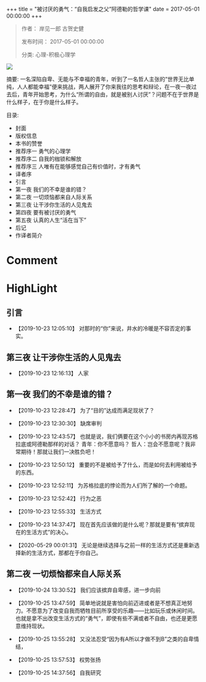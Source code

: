 +++
title = "被讨厌的勇气：“自我启发之父”阿德勒的哲学课"
date = 2017-05-01 00:00:00
+++

> 作者： 岸见一郎 古贺史健
> 
> 发布时间： 2017-05-01 00:00:00
> 
> 分类: 心理-积极心理学

![](https://wfqqreader-1252317822.image.myqcloud.com/cover/385/25615385/s_25615385.jpg)

摘要: 一名深陷自卑、无能与不幸福的青年，听到了一名哲人主张的“世界无比单纯，人人都能幸福”便来挑战，两人展开了你来我往的思考和辩论，在一夜一夜过去后，青年开始思考，为什么“所谓的自由，就是被别人讨厌”？问题不在于世界是什么样子，在于你是什么样子。

目录: 
- 封面
- 版权信息
- 本书的赞誉
- 推荐序一 勇气的心理学
- 推荐序二 自我的枷锁和解放
- 推荐序三 人唯有在能够感觉自己有价值时，才有勇气
- 译者序
- 引言
- 第一夜 我们的不幸是谁的错？
- 第二夜 一切烦恼都来自人际关系
- 第三夜 让干涉你生活的人见鬼去
- 第四夜 要有被讨厌的勇气
- 第五夜 认真的人生“活在当下”
- 后记
- 作译者简介

# Comment



# HighLight

## 引言
- 【2019-10-23 12:05:10】 对那时的“你”来说，井水的冷暖是不容否定的事实。


## 第三夜 让干涉你生活的人见鬼去
- 【2019-10-23 12:16:13】 人家


## 第一夜 我们的不幸是谁的错？
- 【2019-10-23 12:28:47】 为了“目的”达成而满足现状了？


- 【2019-10-23 12:30:30】 缺席审判


- 【2019-10-23 12:43:57】 也就是说，我们俩要在这个小小的书房内再现苏格拉底或阿德勒那样的对话？
青年：你不愿意吗？
哲人：岂会不愿意呢？我非常期待！那就让我们一决胜负吧！



- 【2019-10-23 12:50:12】 重要的不是被给予了什么，而是如何去利用被给予的东西。


- 【2019-10-23 12:52:11】 为苏格拉底的悖论而为人们所了解的一个命题。


- 【2019-10-23 12:52:42】 行为之恶


- 【2019-10-23 12:55:33】 生活方式


- 【2019-10-23 14:37:47】 现在首先应该做的是什么呢？那就是要有“摈弃现在的生活方式”的决心。


- 【2020-05-29 00:01:31】 无论是继续选择与之前一样的生活方式还是重新选择新的生活方式，那都在于你自己。


## 第二夜 一切烦恼都来自人际关系
- 【2019-10-24 13:30:52】 我们应该摈弃自卑感，进一步向前


- 【2019-10-25 13:47:59】 简单地说就是害怕向前迈进或者是不想真正地努力。不愿意为了改变自我而牺牲目前所享受的乐趣——比如玩乐或休闲时间。也就是拿不出改变生活方式的“勇气”，即使有些不满或者不自由，也还是更愿意维持现状。


- 【2019-10-25 13:55:28】 又没法忍受“因为有A所以才做不到B”之类的自卑情结，


- 【2019-10-25 13:57:53】 权势张扬


- 【2019-10-25 14:37:56】 自我研究
